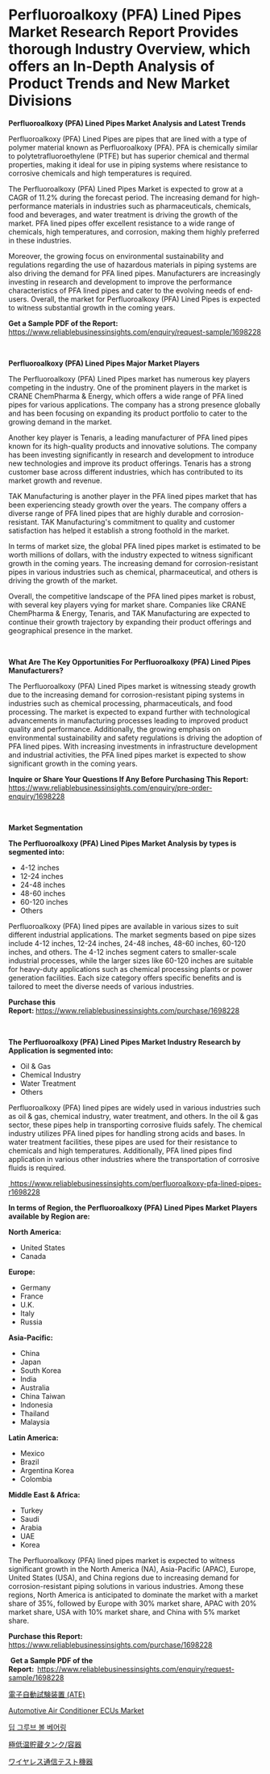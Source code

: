 <p><h1>Perfluoroalkoxy (PFA) Lined Pipes Market Research Report Provides thorough Industry Overview, which offers an In-Depth Analysis of Product Trends and New Market Divisions</h1></p><p><strong>Perfluoroalkoxy (PFA) Lined Pipes Market Analysis and Latest Trends</strong></p>
<p><p>Perfluoroalkoxy (PFA) Lined Pipes are pipes that are lined with a type of polymer material known as Perfluoroalkoxy (PFA). PFA is chemically similar to polytetrafluoroethylene (PTFE) but has superior chemical and thermal properties, making it ideal for use in piping systems where resistance to corrosive chemicals and high temperatures is required.</p><p>The Perfluoroalkoxy (PFA) Lined Pipes Market is expected to grow at a CAGR of 11.2% during the forecast period. The increasing demand for high-performance materials in industries such as pharmaceuticals, chemicals, food and beverages, and water treatment is driving the growth of the market. PFA lined pipes offer excellent resistance to a wide range of chemicals, high temperatures, and corrosion, making them highly preferred in these industries.</p><p>Moreover, the growing focus on environmental sustainability and regulations regarding the use of hazardous materials in piping systems are also driving the demand for PFA lined pipes. Manufacturers are increasingly investing in research and development to improve the performance characteristics of PFA lined pipes and cater to the evolving needs of end-users. Overall, the market for Perfluoroalkoxy (PFA) Lined Pipes is expected to witness substantial growth in the coming years.</p></p>
<p><strong>Get a Sample PDF of the Report:&nbsp;</strong> <a href="https://www.reliablebusinessinsights.com/enquiry/request-sample/1698228">https://www.reliablebusinessinsights.com/enquiry/request-sample/1698228</a></p>
<p>&nbsp;</p>
<p><strong>Perfluoroalkoxy (PFA) Lined Pipes Major Market Players</strong></p>
<p><p>The Perfluoroalkoxy (PFA) Lined Pipes market has numerous key players competing in the industry. One of the prominent players in the market is CRANE ChemPharma & Energy, which offers a wide range of PFA lined pipes for various applications. The company has a strong presence globally and has been focusing on expanding its product portfolio to cater to the growing demand in the market.</p><p>Another key player is Tenaris, a leading manufacturer of PFA lined pipes known for its high-quality products and innovative solutions. The company has been investing significantly in research and development to introduce new technologies and improve its product offerings. Tenaris has a strong customer base across different industries, which has contributed to its market growth and revenue.</p><p>TAK Manufacturing is another player in the PFA lined pipes market that has been experiencing steady growth over the years. The company offers a diverse range of PFA lined pipes that are highly durable and corrosion-resistant. TAK Manufacturing's commitment to quality and customer satisfaction has helped it establish a strong foothold in the market.</p><p>In terms of market size, the global PFA lined pipes market is estimated to be worth millions of dollars, with the industry expected to witness significant growth in the coming years. The increasing demand for corrosion-resistant pipes in various industries such as chemical, pharmaceutical, and others is driving the growth of the market.</p><p>Overall, the competitive landscape of the PFA lined pipes market is robust, with several key players vying for market share. Companies like CRANE ChemPharma & Energy, Tenaris, and TAK Manufacturing are expected to continue their growth trajectory by expanding their product offerings and geographical presence in the market.</p></p>
<p>&nbsp;</p>
<p><strong>What Are The Key Opportunities For Perfluoroalkoxy (PFA) Lined Pipes Manufacturers?</strong></p>
<p><p>The Perfluoroalkoxy (PFA) Lined Pipes market is witnessing steady growth due to the increasing demand for corrosion-resistant piping systems in industries such as chemical processing, pharmaceuticals, and food processing. The market is expected to expand further with technological advancements in manufacturing processes leading to improved product quality and performance. Additionally, the growing emphasis on environmental sustainability and safety regulations is driving the adoption of PFA lined pipes. With increasing investments in infrastructure development and industrial activities, the PFA lined pipes market is expected to show significant growth in the coming years.</p></p>
<p><strong>Inquire or Share Your Questions If Any Before Purchasing This Report:</strong> <a href="https://www.reliablebusinessinsights.com/enquiry/pre-order-enquiry/1698228">https://www.reliablebusinessinsights.com/enquiry/pre-order-enquiry/1698228</a></p>
<p>&nbsp;</p>
<p><strong>Market Segmentation</strong></p>
<p><strong>The Perfluoroalkoxy (PFA) Lined Pipes Market Analysis by types is segmented into:</strong></p>
<p><ul><li>4-12 inches</li><li>12-24 inches</li><li>24-48 inches</li><li>48-60 inches</li><li>60-120 inches</li><li>Others</li></ul></p>
<p><p>Perfluoroalkoxy (PFA) lined pipes are available in various sizes to suit different industrial applications. The market segments based on pipe sizes include 4-12 inches, 12-24 inches, 24-48 inches, 48-60 inches, 60-120 inches, and others. The 4-12 inches segment caters to smaller-scale industrial processes, while the larger sizes like 60-120 inches are suitable for heavy-duty applications such as chemical processing plants or power generation facilities. Each size category offers specific benefits and is tailored to meet the diverse needs of various industries.</p></p>
<p><strong>Purchase this Report:&nbsp;</strong><a href="https://www.reliablebusinessinsights.com/purchase/1698228">https://www.reliablebusinessinsights.com/purchase/1698228</a></p>
<p>&nbsp;</p>
<p><strong>The Perfluoroalkoxy (PFA) Lined Pipes Market Industry Research by Application is segmented into:</strong></p>
<p><ul><li>Oil & Gas</li><li>Chemical Industry</li><li>Water Treatment</li><li>Others</li></ul></p>
<p><p>Perfluoroalkoxy (PFA) lined pipes are widely used in various industries such as oil & gas, chemical industry, water treatment, and others. In the oil & gas sector, these pipes help in transporting corrosive fluids safely. The chemical industry utilizes PFA lined pipes for handling strong acids and bases. In water treatment facilities, these pipes are used for their resistance to chemicals and high temperatures. Additionally, PFA lined pipes find application in various other industries where the transportation of corrosive fluids is required.</p></p>
<p><a href="https://www.reliablebusinessinsights.com/perfluoroalkoxy-pfa-lined-pipes-r1698228">&nbsp;https://www.reliablebusinessinsights.com/perfluoroalkoxy-pfa-lined-pipes-r1698228</a></p>
<p><strong>In terms of Region, the Perfluoroalkoxy (PFA) Lined Pipes Market Players available by Region are:</strong></p>
<p>
    <p> <strong> North America: </strong>
        <ul>
            <li>United States</li>
            <li>Canada</li>
        </ul>
        </p> 
    <p> <strong> Europe: </strong>
        <ul>
            <li>Germany</li>
            <li>France</li>
            <li>U.K.</li>
            <li>Italy</li>
            <li>Russia</li>
        </ul>
        </p> 
    <p> <strong> Asia-Pacific: </strong>
        <ul>
            <li>China</li>
            <li>Japan</li>
            <li>South Korea</li>
            <li>India</li>
            <li>Australia</li>
            <li>China Taiwan</li>
            <li>Indonesia</li>
            <li>Thailand</li>
            <li>Malaysia</li>
        </ul>
        </p> 
    <p> <strong> Latin America: </strong>
        <ul>
            <li>Mexico</li>
            <li>Brazil</li>
            <li>Argentina Korea</li>
            <li>Colombia</li>
        </ul>
        </p> 
    <p> <strong> Middle East & Africa: </strong>
        <ul>
            <li>Turkey</li>
            <li>Saudi</li>
            <li>Arabia</li>
            <li>UAE</li>
            <li>Korea</li>
        </ul>
    </p>
    </p>
<p><p>The Perfluoroalkoxy (PFA) lined pipes market is expected to witness significant growth in the North America (NA), Asia-Pacific (APAC), Europe, United States (USA), and China regions due to increasing demand for corrosion-resistant piping solutions in various industries. Among these regions, North America is anticipated to dominate the market with a market share of 35%, followed by Europe with 30% market share, APAC with 20% market share, USA with 10% market share, and China with 5% market share.</p></p>
<p><strong>Purchase this Report: </strong><a href="https://www.reliablebusinessinsights.com/purchase/1698228">https://www.reliablebusinessinsights.com/purchase/1698228</a></p>
<p>&nbsp;<strong>Get a Sample PDF of the Report:&nbsp;&nbsp;</strong><a href="https://www.reliablebusinessinsights.com/enquiry/request-sample/1698228">https://www.reliablebusinessinsights.com/enquiry/request-sample/1698228</a></p>
<p><strong></strong></p>
<p><p><a href="https://github.com/LenoraKris2023/Market-Research-Report-List-1/blob/main/8896242100520.md">電子自動試験装置 (ATE)</a></p><p><a href="https://github.com/LibbySpencer2018/Market-Research-Report-List-1/blob/main/automotive-air-conditioner-ecus-market.md">Automotive Air Conditioner ECUs Market</a></p><p><a href="https://medium.com/@jodyomenick905/%EA%B9%8A%EC%9D%80-%ED%99%88-%EB%B3%BC-%EB%B2%A0%EC%96%B4%EB%A7%81-%EC%8B%9C%EC%9E%A5-%EC%84%B1%EA%B3%B5%EC%A0%81%EC%9D%B8-%EB%B9%84%EC%A6%88%EB%8B%88%EC%8A%A4-%EC%A0%84%EB%9E%B5%EC%9D%98-%ED%95%B5%EC%8B%AC-%EC%9A%94%EC%86%8C-2031%EB%85%84%EA%B9%8C%EC%A7%80-%EC%98%88%EC%B8%A1-2db8597dfc3f">딥 그루브 볼 베어링</a></p><p><a href="https://medium.com/@harmonybogan1944/%E4%BD%8E%E6%B8%A9%E8%B2%AF%E8%94%B5%E3%82%BF%E3%83%B3%E3%82%AF-%E5%AE%B9%E5%99%A8%E5%B8%82%E5%A0%B4-%E5%B8%82%E5%A0%B4%E3%82%B7%E3%82%A7%E3%82%A2-%E5%B8%82%E5%A0%B4%E3%83%88%E3%83%AC%E3%83%B3%E3%83%89-%E4%BB%8A%E5%BE%8C%E3%81%AE%E6%88%90%E9%95%B7%E3%81%AE%E6%8E%A2%E7%B4%A2-f73f7149bf21">極低温貯蔵タンク/容器</a></p><p><a href="https://github.com/JoanaNitzsche/Market-Research-Report-List-1/blob/main/7567722100521.md">ワイヤレス通信テスト機器</a></p></p>